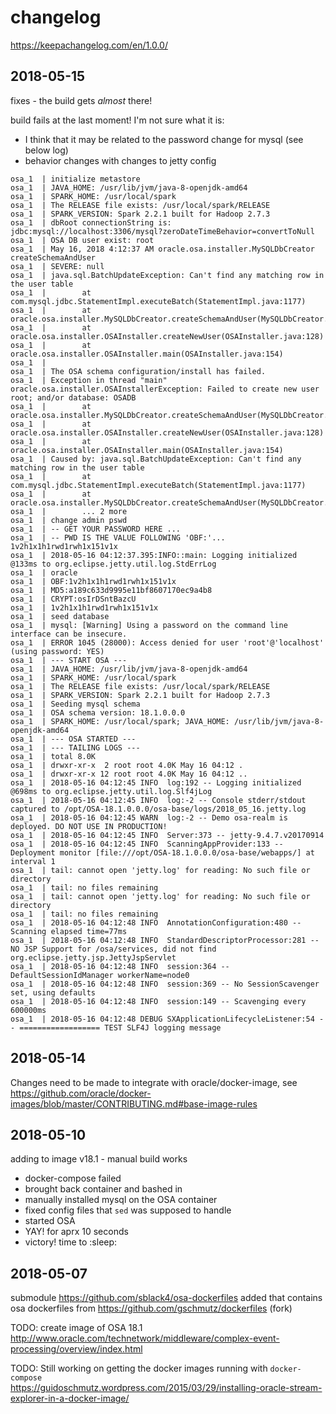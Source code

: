 # changelog  
https://keepachangelog.com/en/1.0.0/ 

## 2018-05-15
fixes - the build gets *almost* there!

build fails at the last moment!
I'm not sure what it is: 
- I think that it may be related to the password change for mysql (see below log)
- behavior changes with changes to jetty config


```log
osa_1  | initialize metastore
osa_1  | JAVA_HOME: /usr/lib/jvm/java-8-openjdk-amd64
osa_1  | SPARK_HOME: /usr/local/spark
osa_1  | The RELEASE file exists: /usr/local/spark/RELEASE
osa_1  | SPARK_VERSION: Spark 2.2.1 built for Hadoop 2.7.3
osa_1  | dbRoot connectionString is: jdbc:mysql://localhost:3306/mysql?zeroDateTimeBehavior=convertToNull
osa_1  | OSA DB user exist: root
osa_1  | May 16, 2018 4:12:37 AM oracle.osa.installer.MySQLDbCreator createSchemaAndUser
osa_1  | SEVERE: null
osa_1  | java.sql.BatchUpdateException: Can't find any matching row in the user table
osa_1  |        at com.mysql.jdbc.StatementImpl.executeBatch(StatementImpl.java:1177)
osa_1  |        at oracle.osa.installer.MySQLDbCreator.createSchemaAndUser(MySQLDbCreator.java:98)
osa_1  |        at oracle.osa.installer.OSAInstaller.createNewUser(OSAInstaller.java:128)
osa_1  |        at oracle.osa.installer.OSAInstaller.main(OSAInstaller.java:154)
osa_1  |
osa_1  | The OSA schema configuration/install has failed.
osa_1  | Exception in thread "main" oracle.osa.installer.OSAInstallerException: Failed to create new user root; and/or database: OSADB
osa_1  |        at oracle.osa.installer.MySQLDbCreator.createSchemaAndUser(MySQLDbCreator.java:111)
osa_1  |        at oracle.osa.installer.OSAInstaller.createNewUser(OSAInstaller.java:128)
osa_1  |        at oracle.osa.installer.OSAInstaller.main(OSAInstaller.java:154)
osa_1  | Caused by: java.sql.BatchUpdateException: Can't find any matching row in the user table
osa_1  |        at com.mysql.jdbc.StatementImpl.executeBatch(StatementImpl.java:1177)
osa_1  |        at oracle.osa.installer.MySQLDbCreator.createSchemaAndUser(MySQLDbCreator.java:98)
osa_1  |        ... 2 more
osa_1  | change admin pswd
osa_1  | -- GET YOUR PASSWORD HERE ...
osa_1  | -- PWD IS THE VALUE FOLLOWING 'OBF:'... 1v2h1x1h1rwd1rwh1x151v1x
osa_1  | 2018-05-16 04:12:37.395:INFO::main: Logging initialized @133ms to org.eclipse.jetty.util.log.StdErrLog
osa_1  | oracle
osa_1  | OBF:1v2h1x1h1rwd1rwh1x151v1x
osa_1  | MD5:a189c633d9995e11bf8607170ec9a4b8
osa_1  | CRYPT:osIrDSntBazcU
osa_1  | 1v2h1x1h1rwd1rwh1x151v1x
osa_1  | seed database
osa_1  | mysql: [Warning] Using a password on the command line interface can be insecure.
osa_1  | ERROR 1045 (28000): Access denied for user 'root'@'localhost' (using password: YES)
osa_1  | --- START OSA ---
osa_1  | JAVA_HOME: /usr/lib/jvm/java-8-openjdk-amd64
osa_1  | SPARK_HOME: /usr/local/spark
osa_1  | The RELEASE file exists: /usr/local/spark/RELEASE
osa_1  | SPARK_VERSION: Spark 2.2.1 built for Hadoop 2.7.3
osa_1  | Seeding mysql schema
osa_1  | OSA schema version: 18.1.0.0.0
osa_1  | SPARK_HOME: /usr/local/spark; JAVA_HOME: /usr/lib/jvm/java-8-openjdk-amd64
osa_1  | --- OSA STARTED ---
osa_1  | --- TAILING LOGS ---
osa_1  | total 8.0K
osa_1  | drwxr-xr-x  2 root root 4.0K May 16 04:12 .
osa_1  | drwxr-xr-x 12 root root 4.0K May 16 04:12 ..
osa_1  | 2018-05-16 04:12:45 INFO  log:192 -- Logging initialized @698ms to org.eclipse.jetty.util.log.Slf4jLog
osa_1  | 2018-05-16 04:12:45 INFO  log:-2 -- Console stderr/stdout captured to /opt/OSA-18.1.0.0.0/osa-base/logs/2018_05_16.jetty.log
osa_1  | 2018-05-16 04:12:45 WARN  log:-2 -- Demo osa-realm is deployed. DO NOT USE IN PRODUCTION!
osa_1  | 2018-05-16 04:12:45 INFO  Server:373 -- jetty-9.4.7.v20170914
osa_1  | 2018-05-16 04:12:45 INFO  ScanningAppProvider:133 -- Deployment monitor [file:///opt/OSA-18.1.0.0.0/osa-base/webapps/] at interval 1
osa_1  | tail: cannot open 'jetty.log' for reading: No such file or directory
osa_1  | tail: no files remaining
osa_1  | tail: cannot open 'jetty.log' for reading: No such file or directory
osa_1  | tail: no files remaining
osa_1  | 2018-05-16 04:12:48 INFO  AnnotationConfiguration:480 -- Scanning elapsed time=77ms
osa_1  | 2018-05-16 04:12:48 INFO  StandardDescriptorProcessor:281 -- NO JSP Support for /osa/services, did not find org.eclipse.jetty.jsp.JettyJspServlet
osa_1  | 2018-05-16 04:12:48 INFO  session:364 -- DefaultSessionIdManager workerName=node0
osa_1  | 2018-05-16 04:12:48 INFO  session:369 -- No SessionScavenger set, using defaults
osa_1  | 2018-05-16 04:12:48 INFO  session:149 -- Scavenging every 600000ms
osa_1  | 2018-05-16 04:12:48 DEBUG SXApplicationLifecycleListener:54 -- ================== TEST SLF4J logging message
```


## 2018-05-14 

Changes need to be made to integrate with oracle/docker-image, see 
https://github.com/oracle/docker-images/blob/master/CONTRIBUTING.md#base-image-rules 

## 2018-05-10

adding to image v18.1 - manual build works
- docker-compose failed
- brought back container and bashed in 
- manually installed mysql on the OSA container
- fixed config files that `sed` was supposed to handle 
- started OSA
- YAY! for aprx 10 seconds 
- victory! time to :sleep:

## 2018-05-07

submodule https://github.com/sblack4/osa-dockerfiles added 
that contains osa dockerfiles from https://github.com/gschmutz/dockerfiles (fork)

TODO: create image of OSA 18.1   
http://www.oracle.com/technetwork/middleware/complex-event-processing/overview/index.html 

TODO: Still working on getting the docker images running with `docker-compose`    
https://guidoschmutz.wordpress.com/2015/03/29/installing-oracle-stream-explorer-in-a-docker-image/ 

